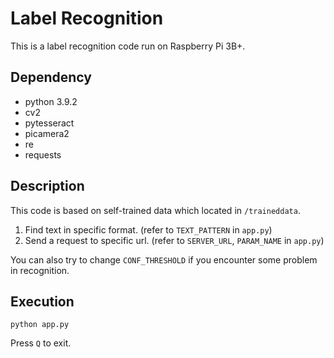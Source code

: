 # Label Recognition

This is a label recognition code run on Raspberry Pi 3B+.

## Dependency

- python 3.9.2
- cv2
- pytesseract
- picamera2
- re
- requests

## Description

This code is based on self-trained data which located in `/traineddata`.

1. Find text in specific format. (refer to `TEXT_PATTERN` in `app.py`)
2. Send a request to specific url. (refer to `SERVER_URL`, `PARAM_NAME` in `app.py`)

You can also try to change `CONF_THRESHOLD` if you encounter some problem in recognition.

## Execution

```shell
python app.py
```

Press `Q` to exit.
